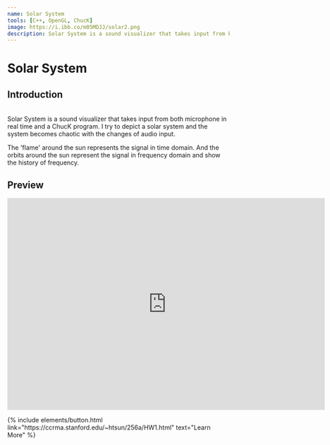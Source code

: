 ```yaml
---
name: Solar System
tools: [C++, OpenGL, ChucK]
image: https://i.ibb.co/m05MDJJ/solar2.png
description: Solar System is a sound visualizer that takes input from both microphone in real time and pre-recorded audio. 
---
```


# Solar System

## Introduction

<br>
Solar System is a sound visualizer that takes input from both microphone in real time and a ChucK program. I try to depict a solar system and the system becomes chaotic with the changes of audio input.

The 'flame' around the sun represents the signal in time domain. And the orbits around the sun represent the signal in frequency domain and show the history of frequency.

## Preview

<center>
<iframe width="720" height="480" src="https://www.youtube.com/embed/bT5sZc-_wco" frameborder="0" allow="accelerometer; autoplay; encrypted-media; gyroscope; picture-in-picture" allowfullscreen></iframe>
</center>

<p class="text-center">
{% include elements/button.html link="https://ccrma.stanford.edu/~htsun/256a/HW1.html" text="Learn More" %}
</p>